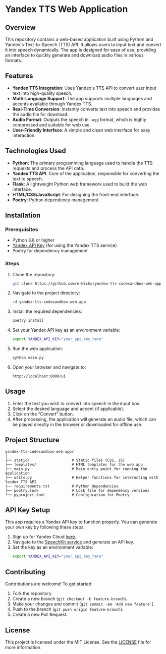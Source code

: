 # Yandex TTS Web Application

## Overview

This repository contains a web-based application built using Python and Yandex's Text-to-Speech (TTS) API. It allows users to input text and convert it into speech dynamically. The app is designed for ease of use, providing an interface to quickly generate and download audio files in various formats.

## Features

- **Yandex TTS Integration**: Uses Yandex's TTS API to convert user input text into high-quality speech.
- **Multi-Language Support**: The app supports multiple languages and accents available through Yandex TTS.
- **Real-Time Conversion**: Instantly converts text into speech and provides the audio file for download.
- **Audio Format**: Outputs the speech in `.ogg` format, which is highly compressed and suitable for web use.
- **User-Friendly Interface**: A simple and clean web interface for easy interaction.
  
## Technologies Used

- **Python**: The primary programming language used to handle the TTS requests and process the API data.
- **Yandex TTS API**: Core of the application, responsible for converting the text to speech.
- **Flask**: A lightweight Python web framework used to build the web interface.
- **HTML/CSS/JavaScript**: For designing the front-end interface.
- **Poetry**: Python dependency management.

## Installation

### Prerequisites

- Python 3.8 or higher
- [Yandex API Key](https://cloud.yandex.com/services/speechkit) (for using the Yandex TTS service)
- Poetry for dependency management

### Steps

1. Clone the repository:
   ```bash
   git clone https://github.com/e-Nicko/yandex-tts-codesandbox-web-app.git
   ```
2. Navigate to the project directory:
   ```bash
   cd yandex-tts-codesandbox-web-app
   ```
3. Install the required dependencies:
   ```bash
   poetry install
   ```

4. Set your Yandex API key as an environment variable:
   ```bash
   export YANDEX_API_KEY="your_api_key_here"
   ```

5. Run the web application:
   ```bash
   python main.py
   ```

6. Open your browser and navigate to:
   ```
   http://localhost:8000/ui
   ```

## Usage

1. Enter the text you wish to convert into speech in the input box.
2. Select the desired language and accent (if applicable).
3. Click on the "Convert" button.
4. After processing, the application will generate an audio file, which can be played directly in the browser or downloaded for offline use.

## Project Structure

```plaintext
yandex-tts-codesandbox-web-app/
│
├── static/                   # Static files (CSS, JS)
├── templates/                # HTML templates for the web app
├── main.py                   # Main entry point for running the application
├── utils.py                  # Helper functions for interacting with Yandex TTS API
├── requirements.txt          # Python dependencies
├── poetry.lock               # Lock file for dependency versions
└── pyproject.toml            # Configuration for Poetry
```

## API Key Setup

This app requires a Yandex API key to function properly. You can generate your own key by following these steps:

1. Sign up for Yandex Cloud [here](https://cloud.yandex.com/).
2. Navigate to the [SpeechKit service](https://cloud.yandex.com/services/speechkit) and generate an API key.
3. Set the key as an environment variable:
   ```bash
   export YANDEX_API_KEY="your_api_key_here"
   ```

## Contributing

Contributions are welcome! To get started:

1. Fork the repository.
2. Create a new branch (`git checkout -b feature-branch`).
3. Make your changes and commit (`git commit -am 'Add new feature'`).
4. Push to the branch (`git push origin feature-branch`).
5. Create a new Pull Request.

## License

This project is licensed under the MIT License. See the [LICENSE](LICENSE) file for more information.
